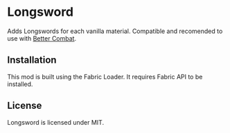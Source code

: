 # Longsword
Adds Longswords for each vanilla material. Compatible and recomended to use with [Better Combat](https://modrinth.com/mod/better-combat).

## Installation
This mod is built using the Fabric Loader. It requires Fabric API to be installed.

## License
Longsword is licensed under MIT.
